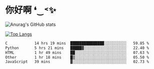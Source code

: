 # 你好啊 ❛‿˂✨

![Anurag's GitHub stats](https://github-readme-stats.vercel.app/api?username=ZombieFly&count_private=true&show_icons=true)

[![Top Langs](https://github-readme-stats.vercel.app/api/top-langs/?username=ZombieFly&layout=compact&count_private=true&hide=Ruby,makefile)](https://github.com/anuraghazra/github-readme-stats)

<!--START_SECTION:waka-->

```txt
C            14 hrs 19 mins  ███████████████░░░░░░░░░░   59.85 %
Python       5 hrs 21 mins   █████▓░░░░░░░░░░░░░░░░░░░   22.40 %
HTML         1 hr 49 mins    ██░░░░░░░░░░░░░░░░░░░░░░░   07.63 %
Other        1 hr 18 mins    █▒░░░░░░░░░░░░░░░░░░░░░░░   05.50 %
JavaScript   39 mins         ▓░░░░░░░░░░░░░░░░░░░░░░░░   02.73 %
```

<!--END_SECTION:waka-->
